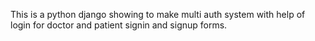 This is a python django showing to make multi auth system with help of login for doctor and patient signin and signup forms.
